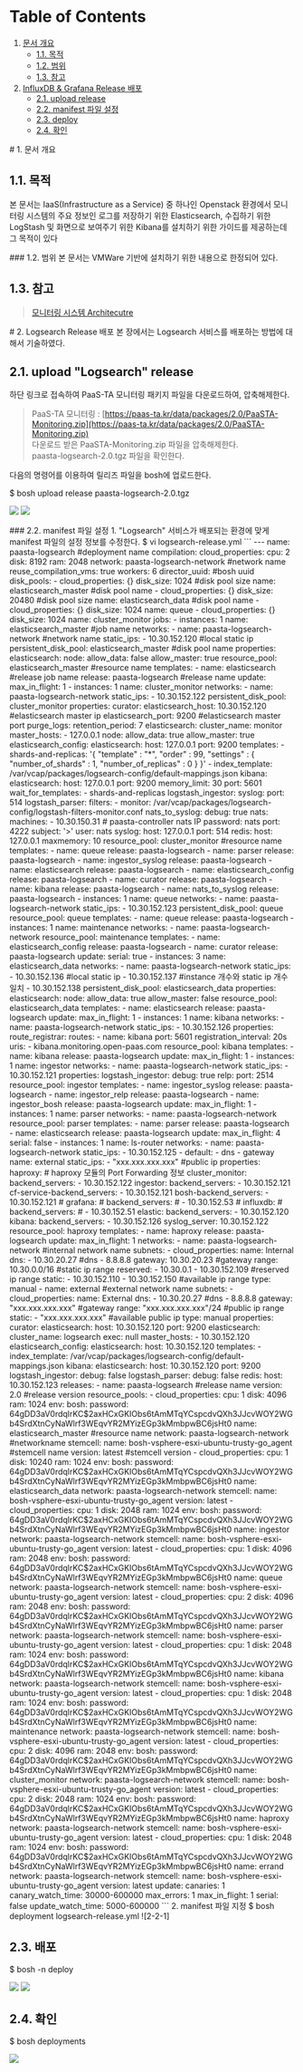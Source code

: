 # Table of Contents

1. [문서 개요](paas-ta-logsearch-vmware.md#1)
   * [1.1. 목적](paas-ta-logsearch-vmware.md#2)
   * [1.2. 범위](paas-ta-logsearch-vmware.md#3)
   * [1.3. 참고](paas-ta-logsearch-vmware.md#4)
2. [InfluxDB & Grafana Release 배포](paas-ta-logsearch-vmware.md#5)
   * [2.1.  upload release](paas-ta-logsearch-vmware.md#6)
   * [2.2.  manifest 파일 설정](paas-ta-logsearch-vmware.md#7)
   * [2.3.  deploy](paas-ta-logsearch-vmware.md#8)
   * [2.4.  확인](paas-ta-logsearch-vmware.md#9)

 \# 1. 문서 개요

## 1.1. 목적

본 문서는 IaaS\(Infrastructure as a Service\) 중 하나인 Openstack 환경에서 모니터링 시스템의 주요 정보인 로그를 저장하기 위한 Elasticsearch, 수집하기 위한 LogStash 및 화면으로 보여주기 위한 Kibana를 설치하기 위한 가이드를 제공하는데 그 목적이 있다

 \#\#\# 1.2. 범위 본 문서는 VMWare 기반에 설치하기 위한 내용으로 한정되어 있다.

## 1.3. 참고

> [모니터링 시스템 Architecutre](https://github.com/PaaS-TA/Guide-3.0-Penne-/blob/master/Install-Guide/monitoring/PaaS-TA%20%EB%AA%A8%EB%8B%88%ED%84%B0%EB%A7%81%20%EC%8B%9C%EC%8A%A4%ED%85%9C%20%EC%84%A4%EC%B9%98%EA%B0%80%EC%9D%B4%EB%93%9C.md)

 \# 2. Logsearch Release 배포 본 장에서는 Logsearch 서비스를 배포하는 방법에 대해서 기술하였다.

## 2.1.  upload "Logsearch" release

하단 링크로 접속하여 PaaS-TA 모니터링 패키지 파일을 다운로드하여, 압축해제한다.

> PaaS-TA 모니터링 : [https://paas-ta.kr/data/packages/2.0/PaaSTA-Monitoring.zip](https://paas-ta.kr/data/packages/2.0/PaaSTA-Monitoring.zip)   
>  다운로드 받은 PaaSTA-Monitoring.zip 파일을 압축해제한다.   
>  paasta-logsearch-2.0.tgz 파일을 확인한다.

다음의 명령어를 이용하여 릴리즈 파일을 bosh에 업로드한다.

$ bosh upload release paasta-logsearch-2.0.tgz

![](../../../.gitbook/assets/2-1-1%20%2833%29.png) ![](../../../.gitbook/assets/2-1-2%20%2820%29.png)

 \#\#\# 2.2. manifest 파일 설정 1. "Logsearch" 서비스가 배포되는 환경에 맞게 manifest 파일의 설정 정보를 수정한다. $ vi logsearch-release.yml \`\`\` --- name: paasta-logsearch \#deployment name compilation: cloud\_properties: cpu: 2 disk: 8192 ram: 2048 network: paasta-logsearch-network \#network name reuse\_compilation\_vms: true workers: 6 director\_uuid:  \#bosh uuid disk\_pools: - cloud\_properties: {} disk\_size: 1024 \#disk pool size name: elasticsearch\_master \#disk pool name - cloud\_properties: {} disk\_size: 20480 \#disk pool size name: elasticsearch\_data \#disk pool name - cloud\_properties: {} disk\_size: 1024 name: queue - cloud\_properties: {} disk\_size: 1024 name: cluster\_monitor jobs: - instances: 1 name: elasticsearch\_master \#job name networks: - name: paasta-logsearch-network \#network name static\_ips: - 10.30.152.120 \#local static ip persistent\_disk\_pool: elasticsearch\_master \#disk pool name properties: elasticsearch: node: allow\_data: false allow\_master: true resource\_pool: elasticsearch\_master \#resource name templates: - name: elasticsearch \#release job name release: paasta-logsearch \#release name update: max\_in\_flight: 1 - instances: 1 name: cluster\_monitor networks: - name: paasta-logsearch-network static\_ips: - 10.30.152.122 persistent\_disk\_pool: cluster\_monitor properties: curator: elasticsearch\_host: 10.30.152.120 \#elasticsearch master ip elasticsearch\_port: 9200 \#elasticsearch master port purge\_logs: retention\_period: 7 elasticsearch: cluster\_name: monitor master\_hosts: - 127.0.0.1 node: allow\_data: true allow\_master: true elasticsearch\_config: elasticsearch: host: 127.0.0.1 port: 9200 templates: - shards-and-replicas: '{ "template" : "\*", "order" : 99, "settings" : { "number\_of\_shards" : 1, "number\_of\_replicas" : 0 } }' - index\_template: /var/vcap/packages/logsearch-config/default-mappings.json kibana: elasticsearch: host: 127.0.0.1 port: 9200 memory\_limit: 30 port: 5601 wait\_for\_templates: - shards-and-replicas logstash\_ingestor: syslog: port: 514 logstash\_parser: filters: - monitor: /var/vcap/packages/logsearch-config/logstash-filters-monitor.conf nats\_to\_syslog: debug: true nats: machines: - 10.30.150.31 \# paasta-controller nats IP password: nats port: 4222 subject: '&gt;' user: nats syslog: host: 127.0.0.1 port: 514 redis: host: 127.0.0.1 maxmemory: 10 resource\_pool: cluster\_monitor \#resource name templates: - name: queue release: paasta-logsearch - name: parser release: paasta-logsearch - name: ingestor\_syslog release: paasta-logsearch - name: elasticsearch release: paasta-logsearch - name: elasticsearch\_config release: paasta-logsearch - name: curator release: paasta-logsearch - name: kibana release: paasta-logsearch - name: nats\_to\_syslog release: paasta-logsearch - instances: 1 name: queue networks: - name: paasta-logsearch-network static\_ips: - 10.30.152.123 persistent\_disk\_pool: queue resource\_pool: queue templates: - name: queue release: paasta-logsearch - instances: 1 name: maintenance networks: - name: paasta-logsearch-network resource\_pool: maintenance templates: - name: elasticsearch\_config release: paasta-logsearch - name: curator release: paasta-logsearch update: serial: true - instances: 3 name: elasticsearch\_data networks: - name: paasta-logsearch-network static\_ips: - 10.30.152.136 \#local static ip - 10.30.152.137 \#instance 개수와 static ip 개수 일치 - 10.30.152.138 persistent\_disk\_pool: elasticsearch\_data properties: elasticsearch: node: allow\_data: true allow\_master: false resource\_pool: elasticsearch\_data templates: - name: elasticsearch release: paasta-logsearch update: max\_in\_flight: 1 - instances: 1 name: kibana networks: - name: paasta-logsearch-network static\_ips: - 10.30.152.126 properties: route\_registrar: routes: - name: kibana port: 5601 registration\_interval: 20s uris: - kibana.monitoring.open-paas.com resource\_pool: kibana templates: - name: kibana release: paasta-logsearch update: max\_in\_flight: 1 - instances: 1 name: ingestor networks: - name: paasta-logsearch-network static\_ips: - 10.30.152.121 properties: logstash\_ingestor: debug: true relp: port: 2514 resource\_pool: ingestor templates: - name: ingestor\_syslog release: paasta-logsearch - name: ingestor\_relp release: paasta-logsearch - name: ingestor\_bosh release: paasta-logsearch update: max\_in\_flight: 1 - instances: 1 name: parser networks: - name: paasta-logsearch-network resource\_pool: parser templates: - name: parser release: paasta-logsearch - name: elasticsearch release: paasta-logsearch update: max\_in\_flight: 4 serial: false - instances: 1 name: ls-router networks: - name: paasta-logsearch-network static\_ips: - 10.30.152.125 - default: - dns - gateway name: external static\_ips: - "xxx.xxx.xxx.xxx" \#public ip properties: haproxy: \# haproxy 모듈의 Port Forwarding 정보 cluster\_monitor: backend\_servers: - 10.30.152.122 ingestor: backend\_servers: - 10.30.152.121 cf-service-backend\_servers: - 10.30.152.121 bosh-backend\_servers: - 10.30.152.121 \# grafana: \# backend\_servers: \# - 10.30.152.53 \# influxdb: \# backend\_servers: \# - 10.30.152.51 elastic: backend\_servers: - 10.30.152.120 kibana: backend\_servers: - 10.30.152.126 syslog\_server: 10.30.152.122 resource\_pool: haproxy templates: - name: haproxy release: paasta-logsearch update: max\_in\_flight: 1 networks: - name: paasta-logsearch-network \#internal network name subnets: - cloud\_properties: name: Internal dns: - 10.30.20.27 \#dns - 8.8.8.8 gateway: 10.30.20.23 \#gateway range: 10.30.0.0/16 \#static ip range reserved: - 10.30.0.1 - 10.30.152.109 \#reserved ip range static: - 10.30.152.110 - 10.30.152.150 \#available ip range type: manual - name: external \#external network name subnets: - cloud\_properties: name: External dns: - 10.30.20.27 \#dns - 8.8.8.8 gateway: "xxx.xxx.xxx.xxx" \#gateway range: "xxx.xxx.xxx.xxx"/24 \#public ip range static: - "xxx.xxx.xxx.xxx" \#available public ip type: manual properties: curator: elasticsearch: host: 10.30.152.120 port: 9200 elasticsearch: cluster\_name: logsearch exec: null master\_hosts: - 10.30.152.120 elasticsearch\_config: elasticsearch: host: 10.30.152.120 templates: - index\_template: /var/vcap/packages/logsearch-config/default-mappings.json kibana: elasticsearch: host: 10.30.152.120 port: 9200 logstash\_ingestor: debug: false logstash\_parser: debug: false redis: host: 10.30.152.123 releases: - name: paasta-logsearch \#release name version: 2.0 \#release version resource\_pools: - cloud\_properties: cpu: 1 disk: 4096 ram: 1024 env: bosh: password: $6$4gDD3aV0rdqlrKC$2axHCxGKIObs6tAmMTqYCspcdvQXh3JJcvWOY2WGb4SrdXtnCyNaWlrf3WEqvYR2MYizEGp3kMmbpwBC6jsHt0 name: elasticsearch\_master \#resource name network: paasta-logsearch-network \#networkname stemcell: name: bosh-vsphere-esxi-ubuntu-trusty-go\_agent \#stemcell name version: latest \#stemcell version - cloud\_properties: cpu: 1 disk: 10240 ram: 1024 env: bosh: password: $6$4gDD3aV0rdqlrKC$2axHCxGKIObs6tAmMTqYCspcdvQXh3JJcvWOY2WGb4SrdXtnCyNaWlrf3WEqvYR2MYizEGp3kMmbpwBC6jsHt0 name: elasticsearch\_data network: paasta-logsearch-network stemcell: name: bosh-vsphere-esxi-ubuntu-trusty-go\_agent version: latest - cloud\_properties: cpu: 1 disk: 2048 ram: 1024 env: bosh: password: $6$4gDD3aV0rdqlrKC$2axHCxGKIObs6tAmMTqYCspcdvQXh3JJcvWOY2WGb4SrdXtnCyNaWlrf3WEqvYR2MYizEGp3kMmbpwBC6jsHt0 name: ingestor network: paasta-logsearch-network stemcell: name: bosh-vsphere-esxi-ubuntu-trusty-go\_agent version: latest - cloud\_properties: cpu: 1 disk: 4096 ram: 2048 env: bosh: password: $6$4gDD3aV0rdqlrKC$2axHCxGKIObs6tAmMTqYCspcdvQXh3JJcvWOY2WGb4SrdXtnCyNaWlrf3WEqvYR2MYizEGp3kMmbpwBC6jsHt0 name: queue network: paasta-logsearch-network stemcell: name: bosh-vsphere-esxi-ubuntu-trusty-go\_agent version: latest - cloud\_properties: cpu: 2 disk: 4096 ram: 2048 env: bosh: password: $6$4gDD3aV0rdqlrKC$2axHCxGKIObs6tAmMTqYCspcdvQXh3JJcvWOY2WGb4SrdXtnCyNaWlrf3WEqvYR2MYizEGp3kMmbpwBC6jsHt0 name: parser network: paasta-logsearch-network stemcell: name: bosh-vsphere-esxi-ubuntu-trusty-go\_agent version: latest - cloud\_properties: cpu: 1 disk: 2048 ram: 1024 env: bosh: password: $6$4gDD3aV0rdqlrKC$2axHCxGKIObs6tAmMTqYCspcdvQXh3JJcvWOY2WGb4SrdXtnCyNaWlrf3WEqvYR2MYizEGp3kMmbpwBC6jsHt0 name: kibana network: paasta-logsearch-network stemcell: name: bosh-vsphere-esxi-ubuntu-trusty-go\_agent version: latest - cloud\_properties: cpu: 1 disk: 2048 ram: 1024 env: bosh: password: $6$4gDD3aV0rdqlrKC$2axHCxGKIObs6tAmMTqYCspcdvQXh3JJcvWOY2WGb4SrdXtnCyNaWlrf3WEqvYR2MYizEGp3kMmbpwBC6jsHt0 name: maintenance network: paasta-logsearch-network stemcell: name: bosh-vsphere-esxi-ubuntu-trusty-go\_agent version: latest - cloud\_properties: cpu: 2 disk: 4096 ram: 2048 env: bosh: password: $6$4gDD3aV0rdqlrKC$2axHCxGKIObs6tAmMTqYCspcdvQXh3JJcvWOY2WGb4SrdXtnCyNaWlrf3WEqvYR2MYizEGp3kMmbpwBC6jsHt0 name: cluster\_monitor network: paasta-logsearch-network stemcell: name: bosh-vsphere-esxi-ubuntu-trusty-go\_agent version: latest - cloud\_properties: cpu: 2 disk: 2048 ram: 1024 env: bosh: password: $6$4gDD3aV0rdqlrKC$2axHCxGKIObs6tAmMTqYCspcdvQXh3JJcvWOY2WGb4SrdXtnCyNaWlrf3WEqvYR2MYizEGp3kMmbpwBC6jsHt0 name: haproxy network: paasta-logsearch-network stemcell: name: bosh-vsphere-esxi-ubuntu-trusty-go\_agent version: latest - cloud\_properties: cpu: 1 disk: 2048 ram: 1024 env: bosh: password: $6$4gDD3aV0rdqlrKC$2axHCxGKIObs6tAmMTqYCspcdvQXh3JJcvWOY2WGb4SrdXtnCyNaWlrf3WEqvYR2MYizEGp3kMmbpwBC6jsHt0 name: errand network: paasta-logsearch-network stemcell: name: bosh-vsphere-esxi-ubuntu-trusty-go\_agent version: latest update: canaries: 1 canary\_watch\_time: 30000-600000 max\_errors: 1 max\_in\_flight: 1 serial: false update\_watch\_time: 5000-600000 \`\`\` 2. manifest 파일 지정 $ bosh deployment logsearch-release.yml !\[2-2-1\]

## 2.3.  배포

$ bosh -n deploy

![](../../../.gitbook/assets/2-3-1%20%2836%29.png) ![](../../../.gitbook/assets/2-3-2%20%2820%29.png)

## 2.4.  확인

$ bosh deployments

![](../../../.gitbook/assets/2-4-1%20%2821%29.png)

